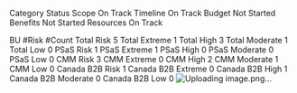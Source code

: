 Category	Status
Scope	On Track
Timeline	On Track
Budget	Not Started
Benefits	Not Started
Resources	On Track





BU	#Risk	#Count
Total	Risk	5
Total	Extreme	1
Total	High	3
Total	Moderate	1
Total	Low	0
PSaS	Risk	1
PSaS	Extreme	1
PSaS	High	0
PSaS	Moderate	0
PSaS	Low	0
CMM	Risk	3
CMM	Extreme	0
CMM	High	2
CMM	Moderate	1
CMM	Low	0
Canada B2B	Risk	1
Canada B2B	Extreme	0
Canada B2B	High	1
Canada B2B	Moderate	0
Canada B2B	Low	0
![Uploading image.png…]()

